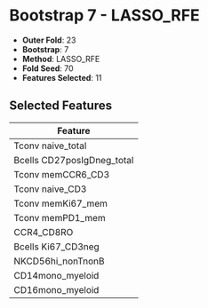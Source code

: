 # Bootstrap 7 - LASSO_RFE

- **Outer Fold**: 23
- **Bootstrap**: 7
- **Method**: LASSO_RFE
- **Fold Seed**: 70
- **Features Selected**: 11

## Selected Features

| Feature |
|---------|
| Tconv naive_total |
| Bcells CD27posIgDneg_total |
| Tconv memCCR6_CD3 |
| Tconv naive_CD3 |
| Tconv memKi67_mem |
| Tconv memPD1_mem |
| CCR4_CD8RO |
| Bcells Ki67_CD3neg |
| NKCD56hi_nonTnonB |
| CD14mono_myeloid |
| CD16mono_myeloid |
